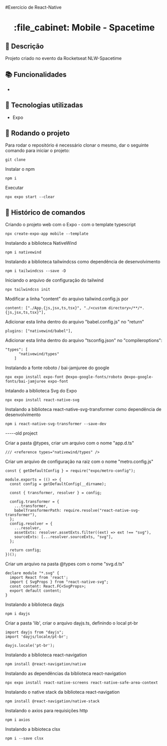 #Exercício de React-Native
<h1 align="center">:file_cabinet: Mobile - Spacetime</h1>

## :memo: Descrição
Projeto criado no evento da Rocketseat NLW-Spacetime

## :books: Funcionalidades
* 

## :wrench: Tecnologias utilizadas
* Expo

## :rocket: Rodando o projeto
Para rodar o repositório é necessário clonar o mesmo, dar o seguinte comando para iniciar o projeto:
```
git clone 
```
Instalar o npm
```
npm i
```
Executar
```
npx expo start --clear
```

## :wrench: Histórico de comandos
Criando o projeto web com o Expo - com o template typescript
```
npx create-expo-app mobile --template
```
Instalando a biblioteca NativeWind
```
npm i nativewind
```
Instalando a biblioteca tailwindcss como dependência de desenvolvimento
```
npm i tailwindcss --save -D
```
Iniciando o arquivo de configuração do tailwind
```
npx tailwindcss init
```
Modificar a linha "content" do arquivo tailwind.config.js por
```
content: ["./App.{js,jsx,ts,tsx}", "./<custom directory>/**/*.{js,jsx,ts,tsx}"],
```
Adicionar esta linha dentro do arquivo "babel.config.js" no "return"
```
plugins: ["nativewind/babel"],
```
Adicionar esta linha dentro do arquivo "tsconfig.json" no "compileroptions":
```
"types": [
      "nativewind/types"
    ]
```
Instalando a fonte roboto / bai-jamjuree do google
```
npx expo install expo-font @expo-google-fonts/roboto @expo-google-fonts/bai-jamjuree expo-font
```
Intalando a biblioteca Svg do Expo
```
npx expo install react-native-svg
```
Instalando a biblioteca react-native-svg-transformer como dependência de desenvolvimento
```
npm i react-native-svg-transformer --save-dev
```



-----old project

Criar a pasta @types, criar um arquivo com o nome "app.d.ts"
```
/// <reference types="nativewind/types" />
```
Criar um arquivo de configuração na raiz com o nome "metro.config.js"
```
const { getDefaultConfig } = require("expo/metro-config");

module.exports = (() => {
  const config = getDefaultConfig(__dirname);

  const { transformer, resolver } = config;

  config.transformer = {
    ...transformer,
    babelTransformerPath: require.resolve("react-native-svg-transformer"),
  };
  config.resolver = {
    ...resolver,
    assetExts: resolver.assetExts.filter((ext) => ext !== "svg"),
    sourceExts: [...resolver.sourceExts, "svg"],
  };

  return config;
})();
```
Criar um arquivo na pasta @types com o nome "svg.d.ts"
```
declare module "*.svg" {
  import React from 'react';
  import { SvgProps } from "react-native-svg";
  const content: React.FC<SvgProps>;
  export default content;
}
```
Instalando a biblioteca dayjs
```
npm i dayjs
```
Criar a pasta 'lib', criar o arquivo dayjs.ts, definindo o local pt-br
```
import dayjs from "dayjs";
import 'dayjs/locale/pt-br';

dayjs.locale('pt-br');
```
Instalando a bíblioteca react-navigation
```
npm install @react-navigation/native
```
Instalando as dependências da bíblioteca react-navigation
```
npx expo install react-native-screens react-native-safe-area-context
```
Instalando o native stack da bíblioteca react-navigation
```
npm install @react-navigation/native-stack
```
Instalando o axios para requisições http
```
npm i axios
```
Instalando a bíbioteca clsx
```
npm i --save clsx
```